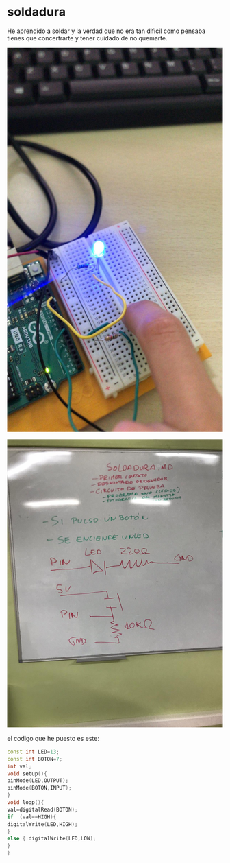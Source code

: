 # soldadura 

He aprendido a soldar y la verdad que no era tan dificil como pensaba tienes que concertrarte y tener cuidado de no quemarte.

![](https://github.com/marcoshens/soldadura-y-dise-/blob/main/arduino.jpeg)

![](https://github.com/marcoshens/soldadura-y-dise-/blob/main/pizarra.jpeg)

el codigo que he puesto es este:

``` C++
const int LED=13;
const int BOTON=7;
int val;
void setup(){
pinMode(LED,OUTPUT);
pinMode(BOTON,INPUT);
}
void loop(){
val=digitalRead(BOTON);
if  (val==HIGH){
digitalWrite(LED,HIGH);
}
else { digitalWrite(LED,LOW);
}
}
```
